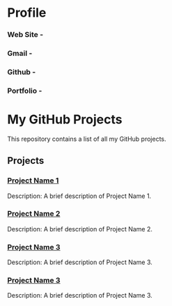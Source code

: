 # Profile
### Web Site -
### Gmail -
### Github -
### Portfolio -

# My GitHub Projects

This repository contains a list of all my GitHub projects.

## Projects

### [Project Name 1](https://github.com/nimantha2000/project_name_2)
Description: A brief description of Project Name 1.

### [Project Name 2](https://github.com/your_username/project_name_2)
Description: A brief description of Project Name 2.

### [Project Name 3](https://github.com/your_username/project_name_3)
Description: A brief description of Project Name 3.

### [Project Name 3](https://github.com/your_username/project_name_3)
Description: A brief description of Project Name 3.


